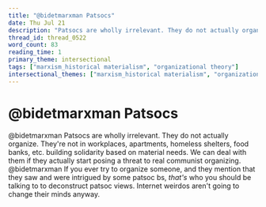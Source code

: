 ```yaml
---
title: "@bidetmarxman Patsocs"
date: Thu Jul 21
description: "Patsocs are wholly irrelevant. They do not actually organize."
thread_id: thread_0522
word_count: 83
reading_time: 1
primary_theme: intersectional
tags: ["marxism_historical materialism", "organizational theory"]
intersectional_themes: ["marxism_historical materialism", "organizational theory"]
---
```


# @bidetmarxman Patsocs

@bidetmarxman Patsocs are wholly irrelevant. They do not actually organize. They're not in workplaces, apartments, homeless shelters, food banks, etc. building solidarity based on material needs. We can deal with them if they actually start posing a threat to real communist organizing. @bidetmarxman If you ever try to organize someone, and they mention that they saw and were intrigued by some patsoc bs, *that's* who you should be talking to to deconstruct patsoc views. Internet weirdos aren't going to change their minds anyway.